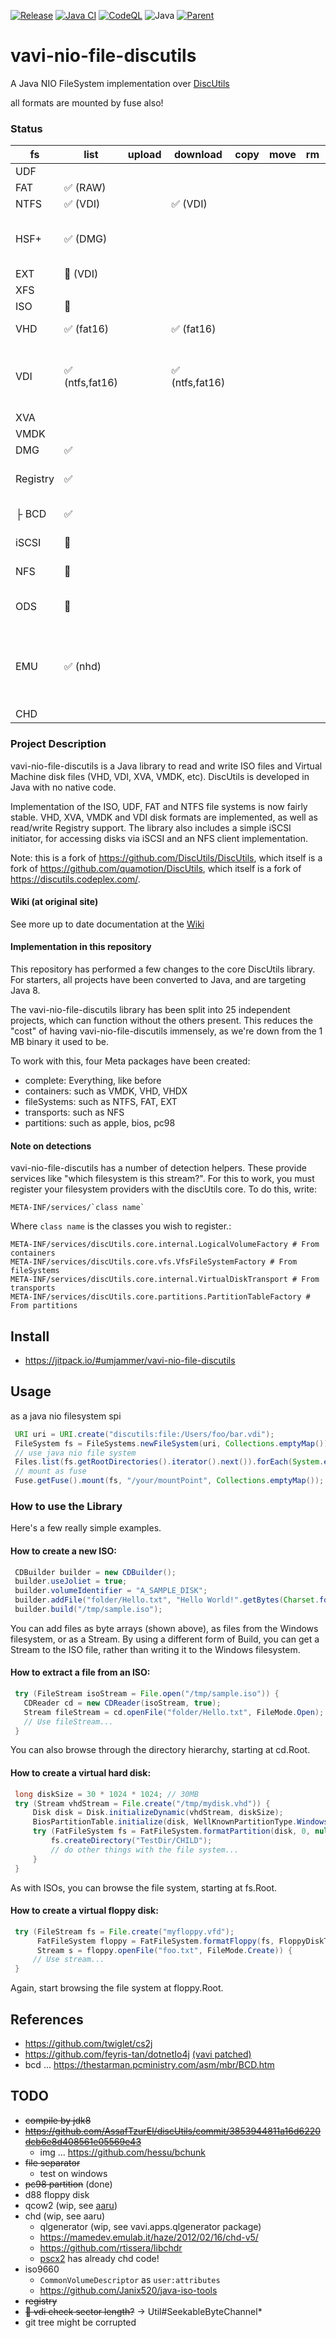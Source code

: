 [![Release](https://jitpack.io/v/umjammer/vavi-nio-file-discutils.svg)](https://jitpack.io/#umjammer/vavi-nio-file-discutils)
[![Java CI](https://github.com/umjammer/vavi-nio-file-discutils/actions/workflows/maven.yml/badge.svg)](https://github.com/umjammer/vavi-nio-file-discutils/actions/workflows/maven.yml)
[![CodeQL](https://github.com/umjammer/vavi-nio-file-discutils/actions/workflows/codeql-analysis.yml/badge.svg)](https://github.com/umjammer/vavi-nio-file-discutils/actions/workflows/codeql-analysis.yml)
![Java](https://img.shields.io/badge/Java-17-b07219)
[![Parent](https://img.shields.io/badge/Parent-vavi--apps--fuse-pink)](https://github.com/umjammer/vavi-apps-fuse)

# vavi-nio-file-discutils

A Java NIO FileSystem implementation over [DiscUtils](https://github.com/DiscUtils/DiscUtils)

all formats are mounted by fuse also!

### Status

| fs       | list           | upload | download  | copy | move | rm | mkdir | cache | watch | create | comment                                                                                                                               |
|----------|----------------|--------|-----------|------|------|----|-------|-------|-------|--------|---------------------------------------------------------------------------------------------------------------------------------------|
| UDF      |                |        |           |      |      |    |       | -     |       |        |                                                                                                                                       |
| FAT      | ✅ (RAW)        |      |           |      |      |    |       | -     |       |        |                                                                                                                                       |         |
| NTFS     | ✅ (VDI)        |      | ✅ (VDI)   |      |      |    |       | -     |       |        |                                                                                                                                       |
| HSF+     | ✅ (DMG)        |      |           |      |      |    |       | -     |       |        | 🚫 (ISO) same error on original                                                                                                       |
| EXT      | 🚧 (VDI)       |      |           |      |      |    |       | -     |       |        |                                                                                                                                       |
| XFS      |                |        |           |      |      |    |       | -     |       |        |                                                                                                                                       |
| ISO      | 🚧             |        |           |      |      |    |       | -     |       | ✅      |                                                                                                                                       |
| VHD      | ✅ (fat16)      |        | ✅ (fat16) |      |      |    |       | -     |       |        | ~~🐛 subdir w/ fuse~~                                                                                                                 |
| VDI      | ✅ (ntfs,fat16) |        | ✅ (ntfs,fat16) |      |      |    |      | -     |       |        | ~~🐛 copy bytes slip out of place? w/ fuse~~                                                                                          |
| XVA      |                |        |           |      |      |    |       | -     |       |        |                                                                                                                                       |
| VMDK     |                |        |           |      |      |    |       | -     |       |        |                                                                                                                                       |
| DMG      | ✅              |        |           |      |      |    |       |       |       |        |                                                                                                                                       |
| Registry | ✅              |        |           |      |      |    |       | -     | -     | -      | Windows 10's registry                                                                                                                 |
| ├ BCD    | ✅              |        |           |      |      |    |       | -     | -     | -      | Windows XP's bcd                                                                                                                      |
| iSCSI    | 🚫             |        |           |      |      |    |       |       |       |        | server [jscsi](https://github.com/sebastiangraf/jSCSI)                                                                                |
| NFS      | 🚫             |        |           |      |      |    |       |       |       | -      | server [nfs4j](https://github.com/dcache/nfs4j)                                                                                       |
| ODS      | 🚫             |        |           |      |      |    |       |       |       | -      | server [vavi-net-ods](https://github.com/umjammer/vavi-net-ods)                                                                       |
| EMU      | ✅ (nhd)        |        |           |      |      |    |       | -     |       | -      | [vavi-nio-file-emu](https://github.com/umjammer/vavi-nio-file-emu) [vavi-nio-file-fat](https://github.com/umjammer/vavi-nio-file-Fat) |
| CHD      |                |        |           |      |      |    |       |      |       | -      | [jpcsp](https://github.com/jpcsp/jpcsp)                                                                                |

### Project Description

vavi-nio-file-discutils is a Java library to read and write ISO files and Virtual Machine disk files (VHD, VDI, XVA, VMDK, etc). DiscUtils is developed in Java with no native code.

Implementation of the ISO, UDF, FAT and NTFS file systems is now fairly stable. VHD, XVA, VMDK and VDI disk formats are implemented, as well as read/write Registry support. The library also includes a simple iSCSI initiator, for accessing disks via iSCSI and an NFS client implementation.

Note: this is a fork of https://github.com/DiscUtils/DiscUtils, which itself is a fork of https://github.com/quamotion/DiscUtils, which itself is a fork of https://discutils.codeplex.com/. 

#### Wiki (at original site)

See more up to date documentation at the [Wiki](https://github.com/DiscUtils/DiscUtils/wiki)

#### Implementation in this repository

This repository has performed a few changes to the core DiscUtils library. For starters, all projects have been converted to Java, and are targeting Java 8.

The vavi-nio-file-discutils library has been split into 25 independent projects, which can function without the others present. This reduces the "cost" of having vavi-nio-file-discutils immensely, as we're down from the 1 MB binary it used to be. 

To work with this, four Meta packages have been created:

* complete: Everything, like before
* containers: such as VMDK, VHD, VHDX
* fileSystems: such as NTFS, FAT, EXT
* transports: such as NFS
* partitions: such as apple, bios, pc98

#### Note on detections

vavi-nio-file-discutils has a number of detection helpers. These provide services like "which filesystem is this stream?".
For this to work, you must register your filesystem providers with the discUtils core. To do this, write:

    META-INF/services/`class name`

Where `class name` is the classes you wish to register.:

```properties
META-INF/services/discUtils.core.internal.LogicalVolumeFactory # From containers
META-INF/services/discUtils.core.vfs.VfsFileSystemFactory # From fileSystems
META-INF/services/discUtils.core.internal.VirtualDiskTransport # From transports
META-INF/services/discUtils.core.partitions.PartitionTableFactory # From partitions
```

## Install

* https://jitpack.io/#umjammer/vavi-nio-file-discutils

## Usage

as a java nio filesystem spi

```Java
 URI uri = URI.create("discutils:file:/Users/foo/bar.vdi");
 FileSystem fs = FileSystems.newFileSystem(uri, Collections.emptyMap());
 // use java nio file system
 Files.list(fs.getRootDirectories().iterator().next()).forEach(System.err::println);
 // mount as fuse
 Fuse.getFuse().mount(fs, "/your/mountPoint", Collections.emptyMap());
```

### How to use the Library

Here's a few really simple examples.

#### How to create a new ISO:

```Java
 CDBuilder builder = new CDBuilder();
 builder.useJoliet = true;
 builder.volumeIdentifier = "A_SAMPLE_DISK";
 builder.addFile("folder/Hello.txt", "Hello World!".getBytes(Charset.forName("ASCII")));
 builder.build("/tmp/sample.iso");
```

You can add files as byte arrays (shown above), as files from the Windows filesystem, or as a Stream. By using a different form of Build, you can get a Stream to the ISO file, rather than writing it to the Windows filesystem.


#### How to extract a file from an ISO:

```Java
 try (FileStream isoStream = File.open("/tmp/sample.iso")) {
   CDReader cd = new CDReader(isoStream, true);
   Stream fileStream = cd.openFile("folder/Hello.txt", FileMode.Open);
   // Use fileStream...
 }
```

You can also browse through the directory hierarchy, starting at cd.Root.

#### How to create a virtual hard disk:

```Java
 long diskSize = 30 * 1024 * 1024; // 30MB
 try (Stream vhdStream = File.create("/tmp/mydisk.vhd")) {
     Disk disk = Disk.initializeDynamic(vhdStream, diskSize);
     BiosPartitionTable.initialize(disk, WellKnownPartitionType.WindowsFat);
     try (FatFileSystem fs = FatFileSystem.formatPartition(disk, 0, null)) {
         fs.createDirectory("TestDir/CHILD");
         // do other things with the file system...
     }
 }
```

As with ISOs, you can browse the file system, starting at fs.Root.


#### How to create a virtual floppy disk:

```Java
 try (FileStream fs = File.create("myfloppy.vfd");
      FatFileSystem floppy = FatFileSystem.formatFloppy(fs, FloppyDiskType.HighDensity, "MY FLOPPY  ");
      Stream s = floppy.openFile("foo.txt", FileMode.Create)) {
     // Use stream...
 }
```

Again, start browsing the file system at floppy.Root.

## References

 * https://github.com/twiglet/cs2j
 * https://github.com/feyris-tan/dotnetIo4j [(vavi patched)](https://github.com/umjammer/dotnet4j)
 * bcd ... https://thestarman.pcministry.com/asm/mbr/BCD.htm

## TODO

 * ~~compile by jdk8~~
 * ~~https://github.com/AssafTzurEl/discUtils/commit/3853944811a16d6220dcb6e8d408561e05569e43~~
   * img ... https://github.com/hessu/bchunk
 * ~~file separator~~
   * test on windows 
 * ~~pc98 partition~~ (done)
 * d88 floppy disk
 * qcow2 (wip, see [aaru](https://github.com/aaru-dps/Aaru))
 * chd (wip, see aaru)
   * qlgenerator (wip, see vavi.apps.qlgenerator package)
   * https://mamedev.emulab.it/haze/2012/02/16/chd-v5/
   * https://github.com/rtissera/libchdr
   * [pscx2](https://github.com/PCSX2/pcsx2) has already chd code! 
 * iso9660
   * `CommonVolumeDescriptor` as `user:attributes` 
   * https://github.com/Janix520/java-iso-tools
 * ~~registry~~
 * ~~🐛 vdi check sector length?~~ -> Util#SeekableByteChannel*
 * git tree might be corrupted
